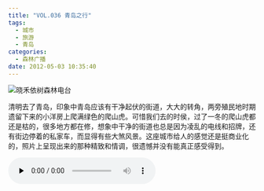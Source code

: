 ```yaml
---
title: "VOL.036 青岛之行"
tags:
  - 城市
  - 旅游
  - 青岛
categories:
  - 森林广播
date: 2012-05-03 10:35:40
---
```


![晓禾依树森林电台](../../../images/radiocover/radio_036.jpg) 

清明去了青岛，印象中青岛应该有干净起伏的街道，大大的转角，两旁殖民地时期遗留下来的小洋房上爬满绿色的爬山虎。可惜我们去的时侯，过了一冬的爬山虎都还是枯的，很多地方都在修，想象中干净的街道也总是因为凌乱的电线和招牌，还有街边停着的私家车，而显得有些大煞风景。这座城市给人的感觉还是挺商业化的，照片上呈现出来的那种精致和情调，很遗憾并没有能真正感受得到。   

<audio id="audio" controls="" preload="none">
  <source id="mp3" src="http://www.coletree.com/radio/coletree_radio_036.mp3">
</audio>